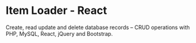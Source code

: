 # Item Loader - React
Create, read update and delete database records – CRUD operations with PHP, MySQL, React, jQuery and Bootstrap.
